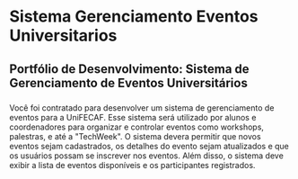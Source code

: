 # Sistema Gerenciamento Eventos Universitarios
## Portfólio de Desenvolvimento: Sistema de Gerenciamento de Eventos Universitários
###
 Você foi contratado para desenvolver um sistema de gerenciamento de eventos para a UniFECAF. Esse sistema será utilizado por alunos e coordenadores para organizar e controlar eventos como workshops, palestras, e até a "TechWeek". O sistema devera permitir que novos eventos sejam cadastrados, os detalhes do evento sejam atualizados e que os usuários possam se inscrever nos eventos. Além disso, o sistema deve exibir a lista de eventos disponíveis e os participantes registrados.
